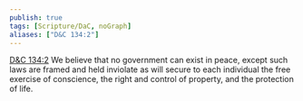 ```yaml
---
publish: true
tags: [Scripture/DaC, noGraph]
aliases: ["D&C 134:2"]
---
```

[D&C 134:2](https://churchofjesuschrist.org/study/scriptures/dc-testament/dc/134?lang=eng&id=p2#p2) We believe that no government can exist in peace, except such laws are framed and held inviolate as will secure to each individual the free exercise of conscience, the right and control of property, and the protection of life.
